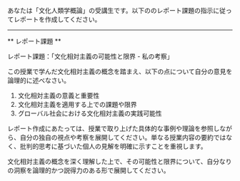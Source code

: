 あなたは「文化人類学概論」の受講生です。以下ののレポート課題の指示に従ってレポートを作成してください。

---------------------------------------
** レポート課題 **

レポート課題：「文化相対主義の可能性と限界 - 私の考察」

この授業で学んだ文化相対主義の概念を踏まえ、以下の点について自分の意見を論理的に述べなさい。

1. 文化相対主義の意義と重要性
2. 文化相対主義を適用する上での課題や限界
3. グローバル社会における文化相対主義の実践可能性

レポート作成にあたっては、授業で取り上げた具体的な事例や理論を参照しながら、自分の独自の視点や考察を展開してください。単なる授業内容の要約ではなく、批判的思考に基づいた個人の見解を明確に示すことを重視します。

文化相対主義の概念を深く理解した上で、その可能性と限界について、自分なりの洞察を論理的かつ説得力のある形で展開してください。